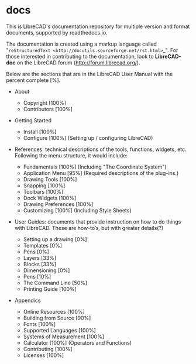 # docs

This is LibreCAD's documentation repository for multiple version and format documents, supported by readthedocs.io.

The documentation is created using a markup language called "`reStructuredText <http://docutils.sourceforge.net/rst.html>`_".  For those interested in contributing to the documentation, look to **LibreCAD-doc** on the LibreCAD forum (http://forum.librecad.org/).


Below are the sections that are in the LibreCAD User Manual with the percent complete [%].

- About
   - Copyright               [100%]
   - Contributors            [100%]

- Getting Started
   - Install                 [100%]
   - Configure               [100%]    (Setting up / configuring LibreCAD)

- References: technical descriptions of the tools, functions, widgets, etc.  Following the menu structure, it would include:
   - Fundamentals            [100%]    (Including "The Coordinate System")
   - Application Menu        [95%]     (Required descriptions of the plug-ins.)
   - Drawing Tools           [100%]
   - Snapping                [100%]
   - Toolbars                [100%]
   - Dock Widgets            [100%]
   - Drawing Preferences     [100%]
   - Customizing             [100%]    (Including Style Sheets)

- User Guides: documents that provide instruction on how to do things with LibreCAD.  These are how-to’s, but with greater details(?)
   - Setting up a drawing    [0%]
   - Templates               [0%]
   - Pens                    [0%]
   - Layers                  [33%]
   - Blocks                  [33%]
   - Dimensioning            [0%]
   - Pens                    [10%]
   - The Command Line        [50%]
   - Printing Guide          [100%]

- Appendics
   - Online Resources        [100%]
   - Building from Source    [90%]
   - Fonts                   [100%]
   - Supported Languages     [100%]
   - Systems of Measurement  [100%]
   - Calculator              [100%]    (Operators and Functions)
   - Contributing            [100%]
   - Licenses                [100%]

